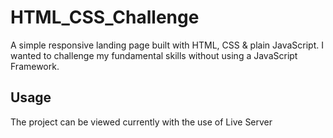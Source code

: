 # HTML_CSS_Challenge

A simple responsive landing page built with HTML, CSS & plain JavaScript.
I wanted to challenge my fundamental skills without using a JavaScript Framework.

## Usage

The project can be viewed currently with the use of Live Server
